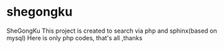 shegongku
=========

SheGongKu 
This project is created to  search via php and sphinx(based on mysql)
Here is only php codes, that's all ,thanks
